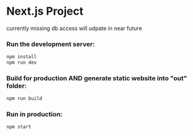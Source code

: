 # Next.js Project
currently missing db access
will udpate in near future

### Run the development server:

```bash
npm install
npm run dev
```

### Build for production AND generate static website into "out" folder:

```bash
npm run build
```

### Run in production:

```bash
npm start
```
